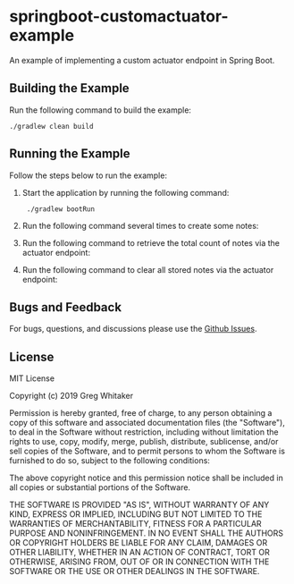 # springboot-customactuator-example
An example of implementing a custom actuator endpoint in Spring Boot.

## Building the Example
Run the following command to build the example:

    ./gradlew clean build
    
## Running the Example
Follow the steps below to run the example:

1. Start the application by running the following command:

        ./gradlew bootRun
        
2. Run the following command several times to create some notes:

3. Run the following command to retrieve the total count of notes via the actuator endpoint:

4. Run the following command to clear all stored notes via the actuator endpoint:

## Bugs and Feedback
For bugs, questions, and discussions please use the [Github Issues](https://github.com/gregwhitaker/springboot-customactuator-example/issues).

## License
MIT License

Copyright (c) 2019 Greg Whitaker

Permission is hereby granted, free of charge, to any person obtaining a copy
of this software and associated documentation files (the "Software"), to deal
in the Software without restriction, including without limitation the rights
to use, copy, modify, merge, publish, distribute, sublicense, and/or sell
copies of the Software, and to permit persons to whom the Software is
furnished to do so, subject to the following conditions:

The above copyright notice and this permission notice shall be included in all
copies or substantial portions of the Software.

THE SOFTWARE IS PROVIDED "AS IS", WITHOUT WARRANTY OF ANY KIND, EXPRESS OR
IMPLIED, INCLUDING BUT NOT LIMITED TO THE WARRANTIES OF MERCHANTABILITY,
FITNESS FOR A PARTICULAR PURPOSE AND NONINFRINGEMENT. IN NO EVENT SHALL THE
AUTHORS OR COPYRIGHT HOLDERS BE LIABLE FOR ANY CLAIM, DAMAGES OR OTHER
LIABILITY, WHETHER IN AN ACTION OF CONTRACT, TORT OR OTHERWISE, ARISING FROM,
OUT OF OR IN CONNECTION WITH THE SOFTWARE OR THE USE OR OTHER DEALINGS IN THE
SOFTWARE.